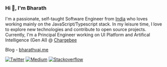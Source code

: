 ### Hi 👋, I'm Bharath

I'm a passionate, self-taught Software Engineer from [India](https://en.wikipedia.org/wiki/India) who loves working mainly on the JavaScript/Typescript stack. In my leisure time, I love to explore new technologies and contribute to open source projects. Currently, I'm a Principal Engineer working on UI Platform and Artifical Intelligence (Gen AI) @ [Chargebee](https://www.chargebee.com/)

Blog - [bharathvaj.me](https://bharathvaj.me)

[![Twitter](https://img.shields.io/twitter/url/https/twitter.com/cloudposse.svg?style=social&label=Follow%20%40bharathvaj_g)](https://twitter.com/bharathvaj_g) [![Medium](https://img.shields.io/badge/-Medium-black?logo=medium&logoColor=white)](https://bharathvaj-ganesan.medium.com) [![Stackoverflow](https://badges.aleen42.com/src/stackoverflow.svg)](https://stackoverflow.com/users/6906028/bharathvaj-ganesan)
